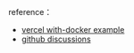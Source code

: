 reference：
- [vercel with-docker example](https://github.com/vercel/next.js/blob/canary/examples/with-docker/Dockerfile)
- [github discussions](https://github.com/vercel/next.js/discussions/16995)